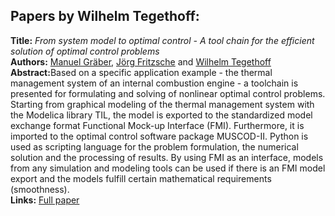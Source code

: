 <h2>Papers by Wilhelm Tegethoff:</h2>
<p>
<b>Title:</b> <i> From system model to optimal control - A tool chain for the efficient solution of optimal control problems </i> <br />
<b>Authors:</b> <a href="../authors/author_90.html">Manuel Gräber</a>, <a href="../authors/author_75.html">Jörg Fritzsche</a> and <a href="../authors/author_268.html">Wilhelm Tegethoff</a><br />
<b>Abstract:</b>Based on a specific application example - the thermal management system of an internal combustion engine - a toolchain is presented for formulating and solving of nonlinear optimal control problems. Starting from graphical modeling of the thermal management system with the Modelica library TIL, the model is exported to the standardized model exchange format Functional Mock-up Interface (FMI). Furthermore, it is imported to the optimal control software package MUSCOD-II. Python is used as scripting language for the problem formulation, the numerical solution and the processing of results. By using FMI as an interface, models from any simulation and modeling tools can be used if there is an FMI model export and the models fulfill certain mathematical requirements (smoothness).<br />
<b>Links:</b> <a href="../submissions/ecp17132249_GraberFritzscheTegethoff.pdf">Full paper</a></p>